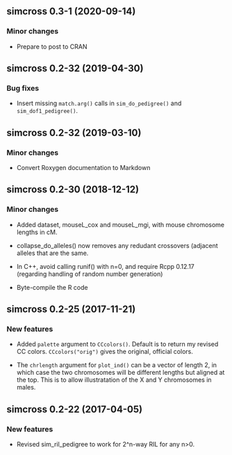 ## simcross 0.3-1 (2020-09-14)

### Minor changes

- Prepare to post to CRAN

## simcross 0.2-32 (2019-04-30)

### Bug fixes

- Insert missing `match.arg()` calls in `sim_do_pedigree()` and
  `sim_dof1_pedigree()`.


## simcross 0.2-32 (2019-03-10)

### Minor changes

- Convert Roxygen documentation to Markdown


## simcross 0.2-30 (2018-12-12)

### Minor changes

- Added dataset, mouseL_cox and mouseL_mgi, with mouse chromosome
  lengths in cM.

- collapse_do_alleles() now removes any redudant crossovers (adjacent
  alleles that are the same.

- In C++, avoid calling runif() with n=0, and require Rcpp 0.12.17
  (regarding handling of random number generation)

- Byte-compile the R code


## simcross 0.2-25 (2017-11-21)

### New features

- Added `palette` argument to `CCcolors()`. Default is to return my
  revised CC colors. `CCcolors("orig")` gives the original, official
  colors.

- The `chrlength` argument for `plot_ind()` can be a vector of length
  2, in which case the two chromosomes will be different lengths but
  aligned at the top. This is to allow illustratation of the X and Y
  chromosomes in males.


## simcross 0.2-22 (2017-04-05)

### New features

- Revised sim_ril_pedigree to work for 2^n-way RIL for any n>0.
